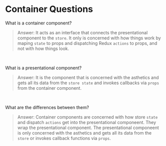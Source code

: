 # Container Questions

What is a container component?
> Answer: It acts as an interface that connects the presentational component to the `store`. It only is concerned with how things work by maping `state` to props and dispatching Redux `actions` to props, and not with how things look. 

&nbsp;

What is a presentational component?
> Answer: It is the component that is concerned with the asthetics and gets all its data from the `store state` and invokes callbacks via `props` from the container component.

&nbsp;

What are the differences between them?
> Answer: Container components are concerned with how store `state` and dispatch `actions` get into the presentational componeent. They wrap the presentational component. The presentational componeent is only concerned with the asthetics and gets all its data from the `store` or invokes callback functions via `props`. 